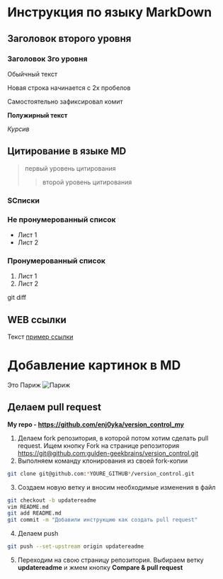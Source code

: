 # Инструкция по языку MarkDown

## Заголовок второго уровня
### Заголовок 3го уровня

Обыйчный текст

Новая строка начинается с 2х пробелов

Самостоятельно зафиксировал комит

**Полужирный текст**

*Курсив*

## Цитирование в языке MD
> первый уровень цитирования
>> второй уровень цитирования

### SСписки

### Не пронумерованный список

* Лист 1
* Лист 2 

### Пронумерованный список

1. Лист 1
2. Лист 2

git diff

## WEB ссылки
Текст [пример ссылки](http.example.com "Всплывающая подсказка")

# Добавление картинок в MD
Это Париж
![Париж](image.jpeg)

## Делаем pull request

**My repo - https://github.com/enj0yka/version_control_my**

1. Делаем fork репозитория, в которой потом хотим сделать pull request. Ищем кнопку Fork на странице репозитория <https://git@github.com:gulden-geekbrains/version_control.git>
2. Выполняем команду клонирования из своей fork-копии
```sh
git clone git@github.com:*YOURE_GITHUB*/version_control.git
```
3. Создаем новую ветку и вносим необходимые изменения в файл
```sh
git checkout -b updatereadme
vim README.md
git add README.md
git commit -m "Добавили инструкцию как создать pull request"
```
4. Делаем push  
```sh
git push --set-upstream origin updatereadme
```
5. Переходим на свою страницу репозитория. Выбираем ветку **updatereadme** и жмем кнопку **Compare & pull request**